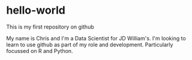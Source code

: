 # hello-world
This is my first repository on github

My name is Chris and I'm a Data Scientist for JD William's. I'm looking to learn to use github as part of my role and development. Particularly focussed on R and Python.
